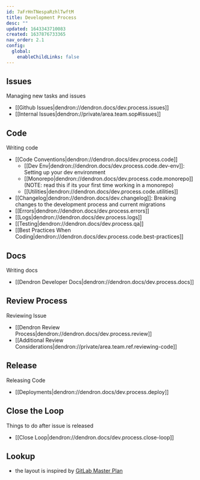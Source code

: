 ```yaml
---
id: 7aFrHnTNespaRzhlTwftM
title: Development Process
desc: ""
updated: 1643343710083
created: 1637876733365
nav_order: 2.1
config:
  global:
    enableChildLinks: false
---
```


## Issues

Managing new tasks and issues

- [[Github Issues|dendron://dendron.docs/dev.process.issues]]
- [[Internal Issues|dendron://private/area.team.sop#issues]]

## Code

Writing code

- [[Code Conventions|dendron://dendron.docs/dev.process.code]]
  - [[Dev Env|dendron://dendron.docs/dev.process.code.dev-env]]: Setting up your dev environment
  - [[Monorepo|dendron://dendron.docs/dev.process.code.monorepo]] (NOTE: read this if its your first time working in a monorepo)
  - [[Utilities|dendron://dendron.docs/dev.process.code.utilities]]
- [[Changelog|dendron://dendron.docs/dev.changelog]]: Breaking changes to the development process and current migrations
- [[Errors|dendron://dendron.docs/dev.process.errors]]
- [[Logs|dendron://dendron.docs/dev.process.logs]]
- [[Testing|dendron://dendron.docs/dev.process.qa]]
- [[Best Practices When Coding|dendron://dendron.docs/dev.process.code.best-practices]]

## Docs

Writing docs

- [[Dendron Developer Docs|dendron://dendron.docs/dev.process.docs]]

## Review Process

Reviewing Issue

- [[Dendron Review Process|dendron://dendron.docs/dev.process.review]]
- [[Additional Review Considerations|dendron://private/area.team.ref.reviewing-code]]

## Release

Releasing Code

- [[Deployments|dendron://dendron.docs/dev.process.deploy]]

## Close the Loop

Things to do after issue is released

- [[Close Loop|dendron://dendron.docs/dev.process.close-loop]]

## Lookup

- the layout is inspired by [GitLab Master Plan](https://about.gitlab.com/blog/2016/09/13/gitlab-master-plan/)
